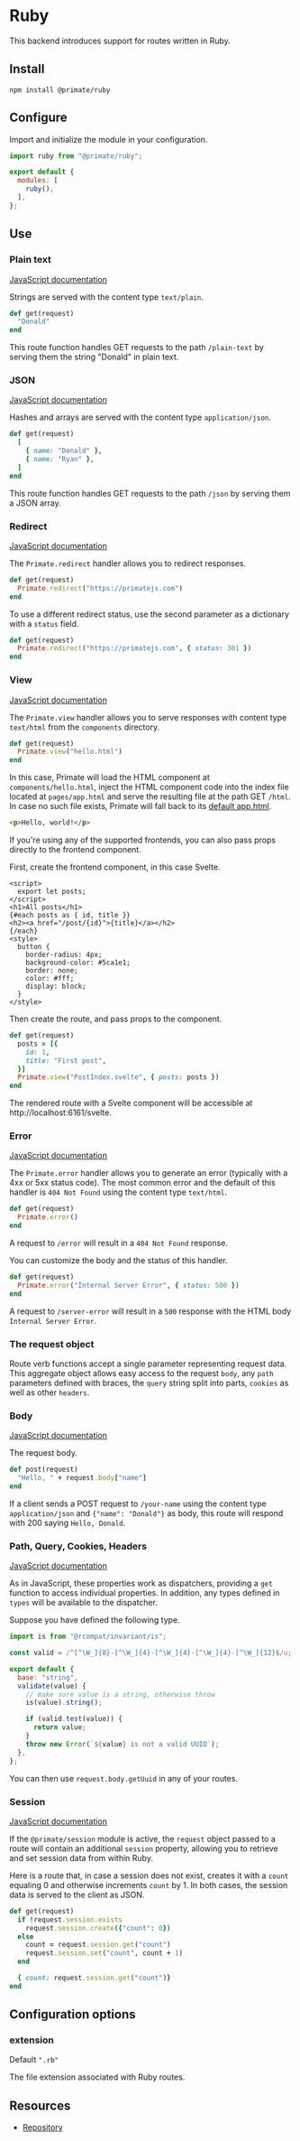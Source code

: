 # Ruby

This backend introduces support for routes written in Ruby.

## Install

`npm install @primate/ruby`

## Configure

Import and initialize the module in your configuration.

```js caption=primate.config.js
import ruby from "@primate/ruby";

export default {
  modules: [
    ruby(),
  ],
};
```

## Use

### Plain text

[JavaScript documentation][plain text]

Strings are served with the content type `text/plain`.

```rb caption=routes/plain-text.rb
def get(request)
  "Donald"
end
```

This route function handles GET requests to the path `/plain-text` by serving
them the string "Donald" in plain text.

### JSON

[JavaScript documentation][JSON]

Hashes and arrays are served with the content type `application/json`.

```rb caption=routes/json.rb
def get(request)
  [
    { name: "Donald" },
    { name: "Ryan" },
  ]
end
```

This route function handles GET requests to the path `/json` by serving them a
JSON array.

### Redirect

[JavaScript documentation][redirect]

The `Primate.redirect` handler allows you to redirect responses.

```rb caption=routes/redirect.rb
def get(request)
  Primate.redirect("https://primatejs.com")
end
```

To use a different redirect status, use the second parameter as a dictionary
with a `status` field.

```rb caption=routes/redirect.rb
def get(request)
  Primate.redirect("https://primatejs.com", { status: 301 })
end
```

### View

[JavaScript documentation][view]

The `Primate.view` handler allows you to serve responses with content type
`text/html` from the `components` directory.

```rb caption=routes/view.rb
def get(request)
  Primate.view("hello.html")
end
```

In this case, Primate will load the HTML component at `components/hello.html`,
inject the HTML component code into the index file located at `pages/app.html`
and serve the resulting file at the path GET `/html`. In case no such file
exists, Primate will fall back to its [default app.html][default-index].

```html caption=components/hello.html
<p>Hello, world!</p>
```

If you're using any of the supported frontends, you can also pass props
directly to the frontend component.

First, create the frontend component, in this case Svelte.

```svelte caption=components/PostIndex.svelte
<script>
  export let posts;
</script>
<h1>All posts</h1>
{#each posts as { id, title }}
<h2><a href="/post/{id}">{title}</a></h2>
{/each}
<style>
  button {
    border-radius: 4px;
    background-color: #5ca1e1;
    border: none;
    color: #fff;
    display: block;
  }
</style>
```

Then create the route, and pass props to the component.

```rb caption=routes/svelte.rb
def get(request)
  posts = [{
    id: 1,
    title: "First post",
  }]
  Primate.view("PostIndex.svelte", { posts: posts })
end
```

The rendered route with a Svelte component will be accessible at
http://localhost:6161/svelte.

### Error

[JavaScript documentation][error]

The `Primate.error` handler allows you to generate an error (typically with a
4xx or 5xx status code). The most common error and the default of this handler
is `404 Not Found` using the content type `text/html`.

```rb caption=routes/error.rn
def get(request)
  Primate.error()
end
```

A request to `/error` will result in a `404 Not Found` response.

You can customize the body and the status of this handler.

```rb caption=routes/server-error.rb
def get(request)
  Primate.error("Internal Server Error", { status: 500 })
end
```

A request to `/server-error` will result in a `500` response with the HTML body
`Internal Server Error`.

### The request object

Route verb functions accept a single parameter representing request data. This
aggregate object allows easy access to the request `body`, any `path`
parameters defined with braces, the `query` string split into parts, `cookies`
as well as other `headers`.

### Body

[JavaScript documentation][body]

The request body.

```rb caption=routes/your-name.rb
def post(request)
  "Hello, " + request.body["name"]
end
```

If a client sends a POST request to `/your-name` using the content type
`application/json` and `{"name": "Donald"}` as body, this route will respond
with 200 saying  `Hello, Donald`.

### Path, Query, Cookies, Headers

[JavaScript documentation][path]

As in JavaScript, these properties work as dispatchers, providing a `get`
function to access individual properties. In addition, any types defined in
`types` will be available to the dispatcher.

Suppose you have defined the following type.

```js caption=types/uuid.js
import is from "@rcompat/invariant/is";

const valid = /^[^\W_]{8}-[^\W_]{4}-[^\W_]{4}-[^\W_]{4}-[^\W_]{12}$/u;

export default {
  base: "string",
  validate(value) {
    // make sure value is a string, otherwise throw
    is(value).string();

    if (valid.test(value)) {
      return value;
    }
    throw new Error(`${value} is not a valid UUID`);
  },
};
```

You can then use `request.body.getUuid` in any of your routes.

### Session

[JavaScript documentation][session]

If the `@primate/session` module is active, the `request` object passed to a
route will contain an additional `session` property, allowing you to retrieve
and set session data from within Ruby.

Here is a route that, in case a session does not exist, creates it with a
`count` equaling 0 and otherwise increments `count` by 1. In both cases, the
session data is served to the client as JSON.

```rb caption=routes/session.rb
def get(request)
  if !request.session.exists
    request.session.create({"count": 0})
  else
    count = request.session.get("count")
    request.session.set("count", count + 1)
  end

  { count: request.session.get("count")}
end
```

## Configuration options

### extension

Default `".rb"`

The file extension associated with Ruby routes.

## Resources

* [Repository][repo]

[plain text]: /guide/responses#plain-text
[json]: /guide/responses#json
[redirect]: /guide/responses#redirect
[error]: /guide/responses#error
[view]: /guide/responses#view
[body]: /guide/routes#body
[path]: /guide/routes#path
[session]: /modules/session#use
[default-index]:
https://github.com/primatejs/primate/blob/master/packages/core/src/build/defaults/app.html
[repo]: https://github.com/primatejs/primate/tree/master/packages/ruby
